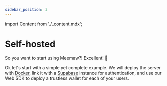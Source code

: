 ```yaml
---
sidebar_position: 3
---
```

import Content from './_content.mdx';

# Self-hosted

So you want to start using Meemaw?! Excellent! 🤘

Ok let's start with a simple yet complete example. We will deploy the server with [Docker](https://www.docker.com/), link it with a [Supabase](https://supabase.com/) instance for authentication, and use our Web SDK to deploy a trustless wallet for each of your users.

<Content />